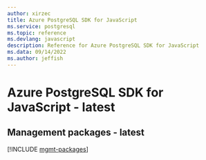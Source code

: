 ```yaml
---
author: xirzec
title: Azure PostgreSQL SDK for JavaScript
ms.service: postgresql
ms.topic: reference
ms.devlang: javascript
description: Reference for Azure PostgreSQL SDK for JavaScript
ms.data: 09/14/2022
ms.author: jeffish
---
```

# Azure PostgreSQL SDK for JavaScript - latest

## Management packages - latest
[!INCLUDE [mgmt-packages](postgresql-mgmt-index.md)]